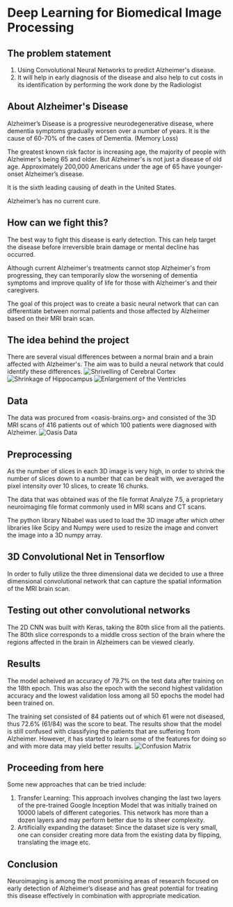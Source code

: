 # Deep Learning for Biomedical Image Processing

## The problem statement
1. Using Convolutional Neural Networks to predict Alzheimer's disease.
2. It will help in early diagnosis of the disease and also help to cut costs in its identification by performing the work done by the Radiologist

## About Alzheimer's Disease
Alzheimer’s Disease is a progressive neurodegenerative disease, where dementia symptoms gradually worsen over a number of years. It is  the cause of 60-70% of the cases of Dementia. (Memory Loss)

The greatest known risk factor is increasing age, the majority of people with Alzheimer's being 65 and older. But Alzheimer's is not just a disease of old age. Approximately 200,000 Americans under the age of 65 have younger-onset Alzheimer’s disease. 

It is the sixth leading causing of death in the United States. 

Alzheimer’s has no current cure.

## How can we fight this?
The best way to fight this disease is early detection. This can help target the disease before irreversible brain damage or mental decline has occurred.

Although current Alzheimer's treatments cannot stop Alzheimer's from progressing, they can temporarily slow the worsening of dementia symptoms and improve quality of life for those with Alzheimer's and their caregivers.

The goal of this project was to create a basic neural network that can can differentiate between normal patients and those affected by Alzheimer based on their MRI brain scan.

## The idea behind the project
There are several visual differences between a normal brain and a brain affected with Alzheimer's. The aim was to build a neural network that could identify these differences.
![Shrivelling of Cerebral Cortex](https://github.com/Dyex719/Alz-Net/Pictures/Shrivel.png "Shrivelling of Cerebral Cortex") 
![Shrinkage of Hippocampus](https://github.com/Dyex719/Alz-Net/Pictures/Shrinkage.png "Shrinkage of Hippocampus")
![Enlargement of the Ventricles](https://github.com/Dyex719/Alz-Net/Pictures/Enlargement.png "Enlargement of the Ventricles")

## Data
The data was procured from <oasis-brains.org> and consisted of the 3D MRI scans of 416 patients out of which 100 patients were diagnosed with Alzheimer.
![Oasis Data](https://github.com/Dyex719/Alz-Net/Pictures/Cross-Sections.png "Oasis Data")

## Preprocessing
As the number of slices in each 3D image is very high, in order to shrink the number of slices down to a number that can be dealt with, we averaged the pixel intensity over 10 slices, to create 16 chunks.

 The data that was obtained was of the file format Analyze 7.5, a proprietary neuroimaging file format commonly used in MRI scans and CT scans.
 
The python library Nibabel was used to load the 3D image after which other libraries like Scipy and Numpy were used to resize the image and convert the image into a 3D numpy array.

## 3D Convolutional Net in Tensorflow
In order to fully utilize the three dimensional data we decided to use a three dimensional convolutional network that can capture the spatial information of the MRI brain scan.

## Testing out other convolutional networks
The 2D CNN was built with Keras, taking the 80th slice from all the patients. The 80th slice corresponds to a middle cross section of the brain where the regions affected in the brain in Alzheimers can be viewed clearly.

## Results
The model acheived an accuracy of 79.7% on the test data after training on the 18th epoch. This was also the epoch with the second highest validation accuracy and the lowest validation loss among all 50 epochs the model had been trained on.

The training set consisted of 84 patients out of which 61 were not diseased, thus 72.6% (61/84) was the score to beat.
The results show that the model is still confused with classifying the patients that are suffering from Alzheimer.
However, it has started to learn some of the features for doing so and with more data may yield better results.
![Confusion Matrix](https://github.com/Dyex719/Alz-Net/Pictures/Confusion_Matrix.png "Confusion Matrix")

## Proceeding from here

Some new approaches that can be tried include:
1. Transfer Learning:
This approach involves changing the last two layers of the pre-trained Google Inception Model that was initially trained on 10000 labels of different categories. This network has more than a dozen layers and may perform better due to its sheer complexity.
2. Artificially expanding the dataset:
Since the dataset size is very small, one can consider creating more data from the existing data by flipping, translating the image etc.

## Conclusion
Neuroimaging is among the most promising areas of research focused on early detection of Alzheimer’s disease and has great potential for treating this disease effectively in combination with appropriate medication.



